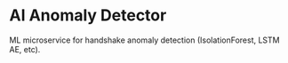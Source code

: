 # AI Anomaly Detector

ML microservice for handshake anomaly detection (IsolationForest, LSTM AE, etc).
